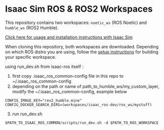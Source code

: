 # Isaac Sim ROS & ROS2 Workspaces

This repository contains two workspaces: `noetic_ws` (ROS Noetic) and `humble_ws` (ROS2 Humble). 

[Click here for usage and installation instructions with Isaac Sim](https://docs.isaacsim.omniverse.nvidia.com/4.5.0/installation/install_ros.html)

When cloning this repository, both workspaces are downloaded. Depending on which ROS distro you are using, follow the [setup instructions](https://docs.isaacsim.omniverse.nvidia.com/4.5.0/installation/install_ros.html#setting-up-workspaces) for building your specific workspace.

using run_dev.sh from isaac-ros itself :
1. first copy .isaac_ros_common-config file in this repo to ~/.isaac_ros_common-config
2. depending on the path or name of path_to_humble_ws/my_custom_layer, modify the ~/.isaac_ros_common-config, example below 
```
CONFIG_IMAGE_KEY="ros2_humble.mine"
CONFIG_DOCKER_SEARCH_DIRS=(workspaces/isaac_ros-dev/ros_ws/mystuff)
```
3. run run_dev.sh 
```
$PATH_TO_ISAAC_ROS_COMMON/scripts/run_dev.sh -d $PATH_TO_ROS_WORKSPACE
```
